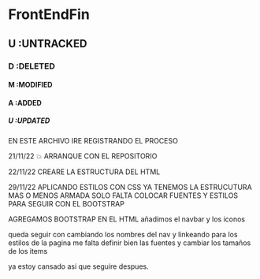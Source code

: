 #  FrontEndFin 

## U :UNTRACKED
### D :DELETED
#### M :MODIFIED
#### A :ADDED
##### U :UPDATED

EN ESTE ARCHIVO IRE REGISTRANDO EL PROCESO 

21/11/22  :collision: ARRANQUE CON EL REPOSITORIO


22/11/22 CREARE LA ESTRUCTURA DEL HTML

29/11/22 APLICANDO ESTILOS CON CSS
YA TENEMOS LA ESTRUCUTURA MAS O MENOS ARMADA 
SOLO FALTA COLOCAR FUENTES Y ESTILOS PARA SEGUIR 
CON EL BOOTSTRAP

AGREGAMOS BOOTSTRAP EN EL HTML
añadimos el navbar
y los iconos


queda seguir con cambiando los nombres del nav y linkeando 
para los estilos de la pagina me falta definir bien las fuentes
y cambiar los tamaños de los items

ya estoy cansado asi que seguire despues. 